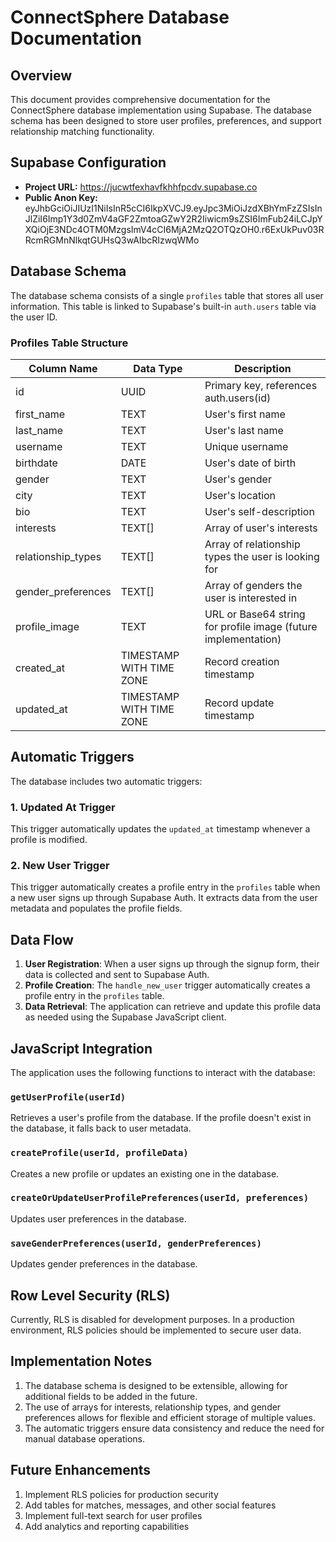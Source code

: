 # ConnectSphere Database Documentation

## Overview

This document provides comprehensive documentation for the ConnectSphere database implementation using Supabase. The database schema has been designed to store user profiles, preferences, and support relationship matching functionality.

## Supabase Configuration

- **Project URL:** https://jucwtfexhavfkhhfpcdv.supabase.co
- **Public Anon Key:** eyJhbGciOiJIUzI1NiIsInR5cCI6IkpXVCJ9.eyJpc3MiOiJzdXBhYmFzZSIsInJlZiI6Imp1Y3d0ZmV4aGF2ZmtoaGZwY2R2Iiwicm9sZSI6ImFub24iLCJpYXQiOjE3NDc4OTM0MzgsImV4cCI6MjA2MzQ2OTQzOH0.r6ExUkPuv03RRcmRGMnNlkqtGUHsQ3wAIbcRIzwqWMo

## Database Schema

The database schema consists of a single `profiles` table that stores all user information. This table is linked to Supabase's built-in `auth.users` table via the user ID.

### Profiles Table Structure

| Column Name | Data Type | Description |
|-------------|-----------|-------------|
| id | UUID | Primary key, references auth.users(id) |
| first_name | TEXT | User's first name |
| last_name | TEXT | User's last name |
| username | TEXT | Unique username |
| birthdate | DATE | User's date of birth |
| gender | TEXT | User's gender |
| city | TEXT | User's location |
| bio | TEXT | User's self-description |
| interests | TEXT[] | Array of user's interests |
| relationship_types | TEXT[] | Array of relationship types the user is looking for |
| gender_preferences | TEXT[] | Array of genders the user is interested in |
| profile_image | TEXT | URL or Base64 string for profile image (future implementation) |
| created_at | TIMESTAMP WITH TIME ZONE | Record creation timestamp |
| updated_at | TIMESTAMP WITH TIME ZONE | Record update timestamp |

## Automatic Triggers

The database includes two automatic triggers:

### 1. Updated At Trigger

This trigger automatically updates the `updated_at` timestamp whenever a profile is modified.

### 2. New User Trigger

This trigger automatically creates a profile entry in the `profiles` table when a new user signs up through Supabase Auth. It extracts data from the user metadata and populates the profile fields.

## Data Flow

1. **User Registration**: When a user signs up through the signup form, their data is collected and sent to Supabase Auth.
2. **Profile Creation**: The `handle_new_user` trigger automatically creates a profile entry in the `profiles` table.
3. **Data Retrieval**: The application can retrieve and update this profile data as needed using the Supabase JavaScript client.

## JavaScript Integration

The application uses the following functions to interact with the database:

### `getUserProfile(userId)`

Retrieves a user's profile from the database. If the profile doesn't exist in the database, it falls back to user metadata.

### `createProfile(userId, profileData)`

Creates a new profile or updates an existing one in the database.

### `createOrUpdateUserProfilePreferences(userId, preferences)`

Updates user preferences in the database.

### `saveGenderPreferences(userId, genderPreferences)`

Updates gender preferences in the database.

## Row Level Security (RLS)

Currently, RLS is disabled for development purposes. In a production environment, RLS policies should be implemented to secure user data.

## Implementation Notes

1. The database schema is designed to be extensible, allowing for additional fields to be added in the future.
2. The use of arrays for interests, relationship types, and gender preferences allows for flexible and efficient storage of multiple values.
3. The automatic triggers ensure data consistency and reduce the need for manual database operations.

## Future Enhancements

1. Implement RLS policies for production security
2. Add tables for matches, messages, and other social features
3. Implement full-text search for user profiles
4. Add analytics and reporting capabilities
